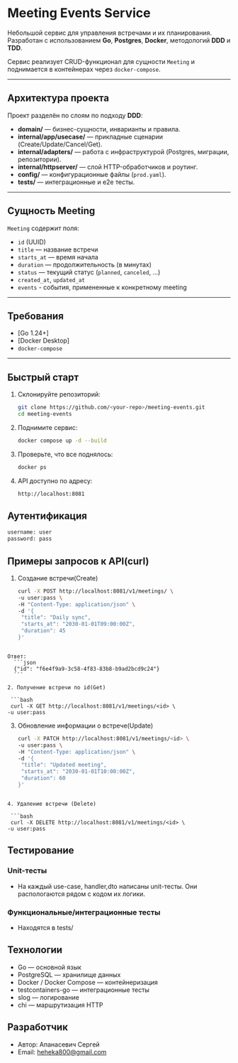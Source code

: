 # Meeting Events Service

Небольшой сервис для управления встречами и их планирования.  
Разработан с использованием **Go**, **Postgres**, **Docker**, методологий **DDD** и **TDD**.  

Сервис реализует CRUD-функционал для сущности `Meeting` и поднимается в контейнерах через `docker-compose`.

---

## Архитектура проекта

Проект разделён по слоям по подходу **DDD**:

- **domain/** — бизнес-сущности, инварианты и правила.
- **internal/app/usecase/** — прикладные сценарии (Create/Update/Cancel/Get).
- **internal/adapters/** — работа с инфраструктурой (Postgres, миграции, репозитории).
- **internal/httpserver/** — слой HTTP-обработчиков и роутинг.
- **config/** — конфигурационные файлы (`prod.yaml`).
- **tests/** — интеграционные и e2e тесты.

---

## Сущность Meeting

`Meeting` содержит поля:

- `id` (UUID)
- `title` — название встречи
- `starts_at` — время начала
- `duration` — продолжительность (в минутах)
- `status` — текущий статус (`planned`, `canceled`, …)
- `created_at`, `updated_at`
- `events` - события, примененные к конкретному meeting

---

## Требования

- [Go 1.24+]
- [Docker Desktop]
- `docker-compose`

---

## Быстрый старт

1. Склонируйте репозиторий:

   ```bash
   git clone https://github.com/<your-repo>/meeting-events.git
   cd meeting-events
   ```

2. Поднимите сервис:
  
   ```bash
   docker compose up -d --build
   ```

3. Проверьте, что все поднялось:

   ```bash
   docker ps
   ```

4. API доступно по адресу:

   ```bash
   http://localhost:8081
   ```
   

## Аутентификация
 
   ```bash
   username: user
   password: pass
   ```

## Примеры запросов к API(curl)

1. Создание встречи(Create)
   ```bash 
   curl -X POST http://localhost:8081/v1/meetings/ \
   -u user:pass \
   -H "Content-Type: application/json" \
   -d '{
    "title": "Daily sync",
    "starts_at": "2030-01-01T09:00:00Z",
    "duration": 45
   }'
  ```

Ответ: 
    ```json
    {"id": "f6e4f9a9-3c58-4f83-83b8-b9ad2bcd9c24"}
    ```

2. Получение встречи по id(Get)

   ```bash
   curl -X GET http://localhost:8081/v1/meetings/<id> \
  -u user:pass
  ```

3. Обновление информации о встрече(Update)

   ```bash
   curl -X PATCH http://localhost:8081/v1/meetings/<id> \
   -u user:pass \
   -H "Content-Type: application/json" \
   -d '{
    "title": "Updated meeting",
    "starts_at": "2030-01-01T10:00:00Z",
    "duration": 60
   }'
  ```

4. Удаление встречи (Delete)

   ```bash
   curl -X DELETE http://localhost:8081/v1/meetings/<id> \
  -u user:pass
  ```


## Тестирование
### Unit-тесты 
- На каждый use-case, handler,dto написаны unit-тесты. Они распологаются рядом с кодом их логики.

### Функциональные/интеграционные тесты
- Находятся в tests/

## Технологии

- Go — основной язык
- PostgreSQL — хранилище данных
- Docker / Docker Compose — контейнеризация
- testcontainers-go — интеграционные тесты
- slog — логирование
- chi — маршрутизация HTTP


## Разработчик

- Автор: Апанасевич Сергей
- Email: heheka800@gmail.com



